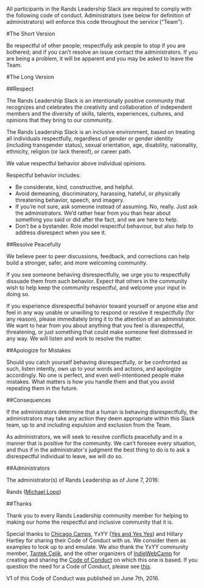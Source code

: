 All participants in the Rands Leadership Slack are required to comply with the following code of conduct. Administrators (see below for definition of administrators) will enforce this code throughout the service ("Team"). 

#The Short Version

Be respectful of other people; respectfully ask people to stop if you are bothered; and if you can’t resolve an issue contact the administrators. If you are being a problem, it will be apparent and you may be asked to leave the Team.

#The Long Version

##Respect

The Rands Leadership Slack is an intentionally positive community that recognizes and celebrates the creativity and collaboration of independent members and the diversity of skills, talents, experiences, cultures, and opinions that they bring to our community.

The Rands Leadership Slack is an inclusive environment, based on treating all individuals respectfully, regardless of gender or gender identity (including transgender status), sexual orientation, age, disability, nationality, ethnicity, religion (or lack thereof), or career path.

We value respectful behavior above individual opinions.

Respectful behavior includes:

* Be considerate, kind, constructive, and helpful.
* Avoid demeaning, discriminatory, harassing, hateful, or physically threatening behavior, speech, and imagery.
* If you’re not sure, ask someone instead of assuming. No, really. Just ask the administrators. We’d rather hear from you than hear about something you said or did after the fact, and we are here to help.
* Don’t be a bystander. Role model respectful behaviour, but also help to address disrespect when you see it. 

##Resolve Peacefully

We believe peer to peer discussions, feedback, and corrections can help build a stronger, safer, and more welcoming community.

If you see someone behaving disrespectfully, we urge you to respectfully dissuade  them from such behavior. Expect that others in the community wish to help keep the community respectful, and welcome your input in doing so.

If you experience disrespectful behavior toward yourself or anyone else and feel in any way unable or unwilling to respond or resolve it respectfully (for any reason), please immediately bring it to the attention of an administrator. We want to hear from you about anything that you feel is disrespectful, threatening, or just something that could make someone feel distressed  in any way. We will listen and work to resolve the matter.

##Apologize for Mistakes

Should you catch yourself behaving disrespectfully, or be confronted as such, listen intently, own up to your words and actions, and apologize accordingly. No one is perfect, and even well-intentioned people make mistakes. What matters is how you handle them and that you avoid repeating them in the future.

##Consequences

If the administrators determine that a human is behaving disrespectfully, the administrators may take any action they deem appropriate within this Slack team, up to and including expulsion and exclusion from the Team.

As administrators, we will seek to resolve conflicts peacefully and in a manner that is positive for the community. We can’t foresee every situation, and thus if in the administrator's judgment the best thing to do is to ask a disrespectful individual to leave, we will do so. 

##Administrators

The administrator(s) of Rands Leadership as of June 7, 2016:

Rands ([Michael Lopp](mailto:feedback@randsinrepose.com))

##Thanks

Thank you to every Rands Leadership community member for helping to making our home the respectful and inclusive community that it is.

Special thanks to [Chicago Camps](http://chicagocamps.org/code-of-conduct/), YxYY ([Yes and Yes Yes](http://www.yesandyesyes.com/)) and Hillary Hartley for sharing their Code of Conduct with us. We consider them as examples to look up to and emulate. We also thank the YxYY community member, [Tantek Çelik](http://tantek.com/), and the other organizers of [IndieWebCamp](http://indiewebcamp.com/) for creating and sharing the [Code of Conduct](http://indiewebcamp.com/code-of-conduct) on which this one is based. If you question the need for a Code of Conduct, please see [this](http://indiewebcamp.com/code-of-conduct-why).

V1 of this Code of Conduct was published on June 7th, 2016.
